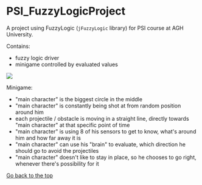 
# PSI_FuzzyLogicProject
<div id="0"></div>

A project using FuzzyLogic (`jFuzzyLogic` library) for PSI course at AGH University.

Contains:
- fuzzy logic driver
- minigame controlled by evaluated values

![](https://github.com/GabenRulez/PSI_FuzzyLogicProject/blob/master/readMePictures/video.gif?raw=true)

Minigame:
- "main character" is the biggest circle in the middle
- "main character" is constantly being shot at from random position around him
- each projectile / obstacle is moving in a straight line, directly towards "main character" at that specific point of time
- "main character" is using 8 of his sensors to get to know, what's around him and how far away it is
- "main character" can use his "brain" to evaluate, which direction he should go to avoid the projectiles
- "main character" doesn't like to stay in place, so he chooses to go right, whenever there's possibility for it
 
<a href="#0">Go back to the top</a>
